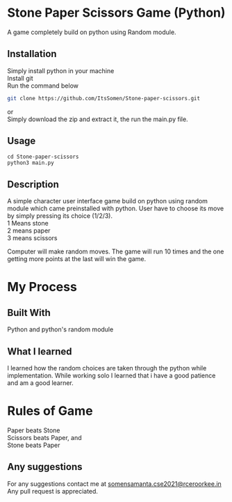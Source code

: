 # Stone Paper Scissors Game (Python) 

A game completely build on python using Random module.

## Installation

Simply install python in your machine\
Install git\
Run the command below

```bash
git clone https://github.com/ItsSomen/Stone-paper-scissors.git
```
or\
Simply download the zip and extract it, the run the main.py file.

## Usage

```
cd Stone-paper-scissors
python3 main.py
```

## Description
A simple character user interface game build on python using random module which came preinstalled with python. User have to choose its move by simply pressing its choice (1/2/3).\
1 Means stone\
2 means paper\
3 means scissors

Computer will make random moves. The game will run 10 times and the one getting more points at the last will win the game.

# My Process
## Built With
Python and python's random module
## What I learned
I learned how the random choices are taken through the python while implementation.
While working solo I learned that i have a good patience and am a good learner.

# Rules of Game
Paper beats Stone\
Scissors beats Paper, and\
Stone beats Paper

## Any suggestions
For any suggestions contact me at somensamanta.cse2021@rceroorkee.in \
Any pull request is appreciated.
